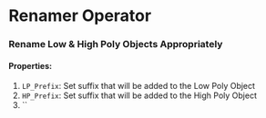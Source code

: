 # Renamer Operator

### Rename Low & High Poly Objects Appropriately

#### Properties:
1. `LP_Prefix`: Set suffix that will be added to the Low Poly Object
2. `HP_Prefix`: Set suffix that will be added to the High Poly Object
3. ``